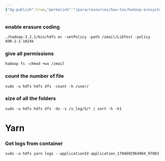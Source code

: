 ```yaml
---
{"dg-publish":true,"permalink":"/para/resources/how-tos/hadoop-ecosystem/"}
---
```


### enable erasure coding

```Plain
./hadoop-3.2.1/bin/hdfs ec -setPolicy -path /zmail/LibTest -policy XOR-2-1-1024k
```

### give all permissions

```Plain
hadoop fs -chmod +wx /zmail
```

### count the number of file

```Plain
sudo -u hdfs hdfs dfs -count -h /user/
```

### size of all the folders

```Plain
sudo -u hdfs hdfs dfs -du -s /v_log/5/* | sort -h -k1
```

# Yarn

### Get logs from container

```Plain
sudo -u hdfs yarn logs --applicationId application_1704692964984_97803
```